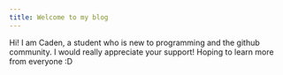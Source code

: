 ```yaml
---
title: Welcome to my blog
---
```

Hi! I am Caden, a student who is new to programming and the github community.
I would really appreciate your support! Hoping to learn more from everyone :D
